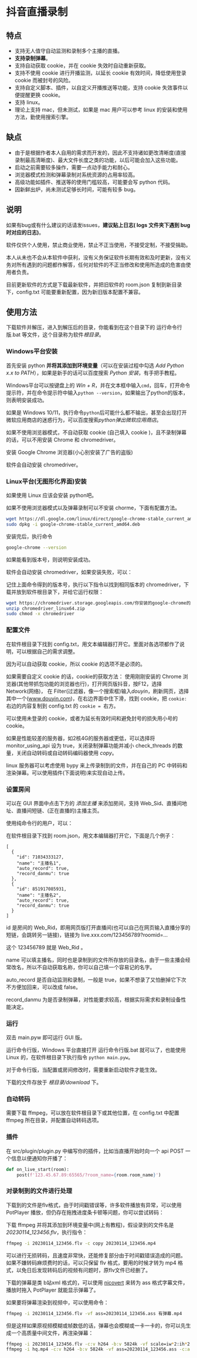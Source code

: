 # 抖音直播录制
## 特点
- 支持无人值守自动监测和录制多个主播的直播。
- **支持录制弹幕**。
- 支持自动获取 cookie，并在 cookie 失效时自动重新获取。
- 支持不使用 cookie 进行开播监测，以延长 cookie 有效时间，降低使用登录 cookie 而被封号的风险。
- 支持自定义脚本、插件，以自定义开播推送等功能，支持 cookie 失效事件以便提醒更换 cookie。
- 支持 linux。
- 理论上支持 mac，但未测试，如果是 mac 用户可以参考 linux 的安装和使用方法，勤使用搜索引擎。

## 缺点
- 由于是根据作者本人自用的需求而开发的，因此不支持诸如更改清晰度(直接录制最高清晰度)、最大文件长度之类的功能，以后可能会加入这些功能。
- 启动之前需要较多操作，需要一点动手能力和耐心。
- 浏览器模式检测和弹幕录制对系统资源的占用率较高。
- 高级功能如插件、推送等的使用门槛较高，可能要会写 python 代码。
- 因新鲜出炉，尚未测试足够长时间，可能有较多 bug。

## 说明

如果有bug或有什么建议的话请发issues，**建议贴上日志( logs 文件夹下遇到 bug 时对应的日志)**。

软件仅供个人使用，禁止商业使用，禁止不正当使用，不接受定制，不接受捐助。

本人从未也不会从本软件中获利，没有义务保证软件长期有效和及时更新，没有义务对所有遇到的问题都作解答，任何对软件的不正当修改和使用所造成的危害由使用者负责。

目前更新软件的方式是下载最新软件，并把旧软件的 room.json 复制到新目录下，config.txt 可能要重新配置，因为新旧版本配置不兼容。

## 使用方法
下载软件并解压，进入到解压后的目录，你能看到在这个目录下的 运行命令行版.bat 等文件，这个目录称为软件*根目录*。
### Windows平台安装
首先安装 python **并将其添加到环境变量**（可以在安装过程中勾选 *Add Python x.x to PATH*），如果是新手的话可以百度搜索 *Python 安装*，有手把手教程。

Windows平台可以按键盘上的 *Win + R*，并在文本框中输入`cmd`，回车，打开命令提示符，并在命令提示符中输入`python --version`，如果输出了python的版本，则表明安装成功。

如果是 Windows 10/11，执行命令`python`后可能什么都不输出，甚至会出现打开微软应用商店的迷惑行为，可以百度搜索*python弹出微软应用商店*。

如果不使用浏览器模式，不自动获取 cookie (自己填入 cookie )，且不录制弹幕的话，可以不用安装 Chrome 和 chromedriver。

安装 Google Chrome 浏览器(小心别安装了广告的盗版)

软件会自动安装 chromedriver。

### Linux平台(无图形化界面)安装
如果使用 Linux 应该会安装 python吧。

如果不使用浏览器模式以及弹幕录制可以不安装 chorme，下面有配置方法。

``` bash
wget https://dl.google.com/linux/direct/google-chrome-stable_current_amd64.deb
sudo dpkg -i google-chrome-stable_current_amd64.deb
```
安装完后，执行命令
``` bash
google-chrome --version
```
如果能看到版本号，则说明安装成功。

软件会自动安装 chromedriver，如果安装失败，可以：

记住上面命令得到的版本号，执行以下指令以找到相同版本的 chromedriver，下载并放到软件根目录下，并给它运行权限：
``` bash
wget https://chromedriver.storage.googleapis.com/你安装的google-chrome的版本/chromedriver_linux64.zip
unzip chromedriver_linux64.zip
sudo chmod -x chromedriver
```

### 配置文件
在软件根目录下找到 config.txt，用文本编辑器打开它。里面对各选项都作了说明，可以根据自己的需求调整。

因为可以自动获取 cookie，所以 cookie 的选项不是必须的。

如果需要自定义 cookie 的话，cookie的获取方法：
使用刚刚安装的 Chrome 浏览器(其他带抓包功能的浏览器也行)，打开网页版抖音，按F12，选择 Network(网络)，
在 Filter(过滤器，像一个搜索框)输入*douyin*，刷新网页，选择其中一个(www.douyin.com)，在右边界面中住下滑，找到 cookie，把 `cookie:` 右边的内容复制到 config.txt 的 `cookie = `右方。

可以使用未登录的 cookie，或者为延长有效时间和避免封号的损失用小号的 cookie。

如果是性能较差的服务器，如2核4G的服务器或更低，可以选择将 monitor_using_api 设为 true，关闭录制弹幕功能并减小 check_threads 的数量，关闭自动转码或自动转码编码器使用 *copy*。

linux 服务器可以考虑使用 bypy 来上传录制到的文件，并在自己的 PC 中转码和渲染弹幕。可以使用插件(下面说明)来实现自动上传。

### 设置房间
可以在 GUI 界面中点击下方的 *添加主播* 来添加房间，支持 Web_Sid、直播间地址、直播间短链、(正在直播的)主播主页。

使用纯命令行的用户，可以：

在软件根目录下找到 room.json，用文本编辑器打开它，下面是几个例子：
``` text
[
  {
    "id": 71034333127,
    "name": "主播名1",
    "auto_record": true,
    "record_danmu": true
  },
  {
    "id": 851917085931,
    "name": "主播名2",
    "auto_record": true,
    "record_danmu": true
  }
]
```
id 是房间的 Web_Rid，即用网页版打开直播间(也可以自己在网页输入直播分享的短链，会跳转另一链接)，链接为 live.xxx.com/123456789?roomid=...

这个 123456789 就是 Web_Rid 。

name 可以填主播名，同时也是录制到的文件所存放的目录名，由于一些主播会经常改名，所以不自动获取名称，你可以自己填一个容易记的名字。

auto_record 是否自动监测和录制，一般是 true，如果不想录了又怕删掉它下次不方便加回来，可以改成 false。

record_danmu 为是否录制弹幕，对性能要求较高，根据实际需求和录制设备性能决定。

### 运行
双击 main.pyw 即可运行 GUI 版。

运行命令行版，Windows 平台直接打开 运行命令行版.bat 就可以了，也能使用 Linux 的，在软件根目录下执行指令 `python main.pyw`。

对于命令行版，当配置或房间修改时，需要重新启动软件才能生效。

下载的文件存放于 *根目录/download* 下。

### 自动转码
需要下载 ffmpeg，可以放在软件根目录下或其他位置，在 config.txt 中配置 ffmpeg 所在目录，并配置自动转码选项。

### 插件
在 src/plugin/plugin.py 中编写你的插件，比如当直播开始时向一个 api POST 一个信息以便通知你开播了：
``` python
def on_live_start(room):
    post(f'123.45.67.89:65565/?room_name={room.room_name}')
```

### 对录制到的文件进行处理
下载到的文件是flv格式，由于时间戳错误等，许多软件播放有异常，可以使用 PotPlayer 播放，但仍存在拖拽进度条卡顿等问题，你可以尝试转码：

下载 ffmpeg 并将其添加到环境变量中(网上有教程)，假设录到的文件名是 *20230114_123456.flv*，执行指令：
``` bash
ffmpeg -i 20230114_123456.flv -c copy 20230114_123456.mp4
```
可以进行无损转码，且速度非常快，还能修复部分由于时间戳错误造成的问题。
如果不嫌转码麻烦费时的话，可以只保留 flv 格式，要用的时候才转为 mp4 格式，以免日后发现转码后的视频有问题时，原flv文件已经删了。

下载的弹幕是类 b站xml 格式的，可以使用 [nicovert](https://github.com/muzuiget/niconvert) 来转为 ass 格式字幕文件，播放时拖入 PotPlayer 就能显示弹幕了。

如果要将弹幕渲染到视频中，可以使用命令：
``` bash
ffmpeg -i 20230114_123456.flv -vf ass=20230114_123456.ass 有弹幕.mp4
```

但是这样如果原视频模糊或帧数低的话，弹幕也会模糊或一卡一卡的，你可以先生成一个高质量中间文件，再渲染弹幕：
``` bash
ffmpeg -i 20230114_123456.flv -c:v h264 -b:v 5824k -vf scale=iw*2:ih*2 -c:a copy -r 60 hq.mp4
ffmpeg -i hq.mp4 -c:v h264 -b:v 5824k -vf ass=20230114_123456.ass -c:a copy 有弹幕.mp4
```
